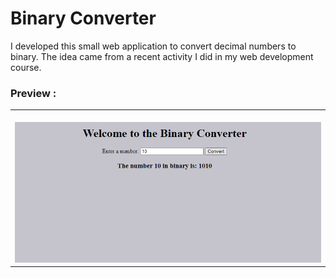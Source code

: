 # Binary Converter

I developed this small web application to convert decimal numbers to binary. The idea came from a recent activity I did in my web development course.

### Preview :

<table width="100%"> 
<tr>
<td width="100%">
<br>
<img src="https://github.com/jonathanoliveirarocha/BinaryConverter/blob/master/SAMPLE.png">
</td> 
</table>
